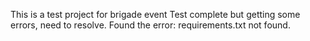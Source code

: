 This is a test project for brigade event
Test complete but getting some errors, need to resolve.
Found the error: requirements.txt not found.

